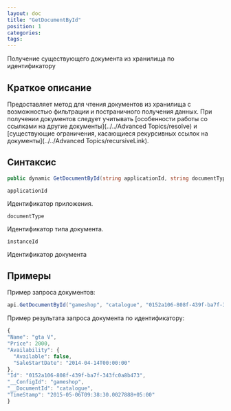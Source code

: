 ```yaml
---
layout: doc
title: "GetDocumentById"
position: 1
categories: 
tags:
---
```


Получение существующего документа из хранилища по идентификатору

## Краткое описание
Предоставляет метод для чтения документов из хранилища с возможностью фильтрации и постраничного 
получения данных.
При получении документов следует учитывать [особенности работы со ссылками на другие документы](../../Advanced Topics/resolve) и
[существующие ограничения, касающиеся рекурсивных ссылок на документы](../../Advanced Topics/recursiveLink).

## Синтаксис
```csharp
public dynamic GetDocumentById(string applicationId, string documentType, string instanceId)
```

`applicationId`

Идентификатор приложения.

`documentType`

Идентификатор типа документа.

`instanceId`

Идентификатор документа

## Примеры

Пример запроса документов:

```csharp
api.GetDocumentById("gameshop", "catalogue", "0152a106-808f-439f-ba7f-343fc0a8b473");
```

Пример результата запроса документа по идентификатору:

```js
{
"Name": "gta V",
"Price": 2000,
"Availability": {
  "Available": false,
  "SaleStartDate": "2014-04-14T00:00:00"
},
"Id": "0152a106-808f-439f-ba7f-343fc0a8b473",
"__ConfigId": "gameshop",
"__DocumentId": "catalogue",
"TimeStamp": "2015-05-06T09:38:30.0027888+05:00"
}
```
